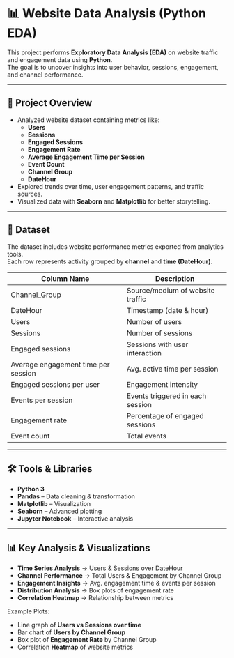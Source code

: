 # 📊 Website Data Analysis (Python EDA)

This project performs **Exploratory Data Analysis (EDA)** on website traffic and engagement data using **Python**.  
The goal is to uncover insights into user behavior, sessions, engagement, and channel performance.  

---

## 🚀 Project Overview
- Analyzed website dataset containing metrics like:
  - **Users**
  - **Sessions**
  - **Engaged Sessions**
  - **Engagement Rate**
  - **Average Engagement Time per Session**
  - **Event Count**
  - **Channel Group**
  - **DateHour**
- Explored trends over time, user engagement patterns, and traffic sources.
- Visualized data with **Seaborn** and **Matplotlib** for better storytelling.

---

## 📂 Dataset
The dataset includes website performance metrics exported from analytics tools.  
Each row represents activity grouped by **channel** and **time (DateHour)**.

| Column Name                          | Description |
|--------------------------------------|-------------|
| Channel_Group                        | Source/medium of website traffic |
| DateHour                             | Timestamp (date & hour) |
| Users                                | Number of users |
| Sessions                             | Number of sessions |
| Engaged sessions                     | Sessions with user interaction |
| Average engagement time per session  | Avg. active time per session |
| Engaged sessions per user            | Engagement intensity |
| Events per session                   | Events triggered in each session |
| Engagement rate                      | Percentage of engaged sessions |
| Event count                          | Total events |

---

## 🛠️ Tools & Libraries
- **Python 3**
- **Pandas** – Data cleaning & transformation
- **Matplotlib** – Visualization
- **Seaborn** – Advanced plotting
- **Jupyter Notebook** – Interactive analysis

---

## 📊 Key Analysis & Visualizations
- **Time Series Analysis** → Users & Sessions over DateHour  
- **Channel Performance** → Total Users & Engagement by Channel Group  
- **Engagement Insights** → Avg. engagement time & events per session  
- **Distribution Analysis** → Box plots of engagement rate  
- **Correlation Heatmap** → Relationship between metrics  

Example Plots:
- Line graph of **Users vs Sessions over time**  
- Bar chart of **Users by Channel Group**  
- Box plot of **Engagement Rate** by Channel Group  
- Correlation **Heatmap** of website metrics  
